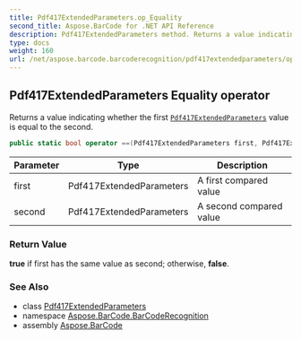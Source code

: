 ```yaml
---
title: Pdf417ExtendedParameters.op_Equality
second_title: Aspose.BarCode for .NET API Reference
description: Pdf417ExtendedParameters method. Returns a value indicating whether the first Pdf417ExtendedParameters value is equal to the second
type: docs
weight: 160
url: /net/aspose.barcode.barcoderecognition/pdf417extendedparameters/op_equality/
---
```

## Pdf417ExtendedParameters Equality operator

Returns a value indicating whether the first [`Pdf417ExtendedParameters`](../) value is equal to the second.

```csharp
public static bool operator ==(Pdf417ExtendedParameters first, Pdf417ExtendedParameters second)
```

| Parameter | Type | Description |
| --- | --- | --- |
| first | Pdf417ExtendedParameters | A first compared value |
| second | Pdf417ExtendedParameters | A second compared value |

### Return Value

**true** if first has the same value as second; otherwise, **false**.

### See Also

* class [Pdf417ExtendedParameters](../)
* namespace [Aspose.BarCode.BarCodeRecognition](../../pdf417extendedparameters/)
* assembly [Aspose.BarCode](../../../)


